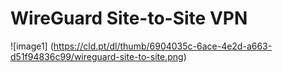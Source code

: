 # WireGuard Site-to-Site VPN

![image1]
(https://cld.pt/dl/thumb/6904035c-6ace-4e2d-a663-d51f94836c99/wireguard-site-to-site.png)
